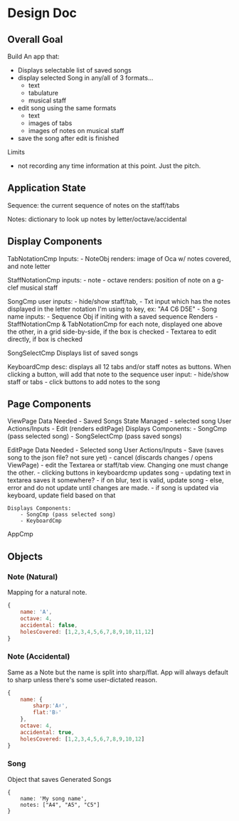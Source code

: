 # Design Doc

## Overall Goal

Build An app that:

- Displays selectable list of saved songs
- display selected Song in any/all of 3 formats...
    - text
    - tabulature
    - musical staff
- edit song using the same formats
    - text
    - images of tabs
    - images of notes on musical staff
- save the song after edit is finished

Limits

- not recording any time information at this point.  Just the pitch.


## Application State

Sequence: the current sequence of notes on the staff/tabs

Notes: dictionary to look up notes by letter/octave/accidental


## Display Components

TabNotationCmp
    Inputs:
        - NoteObj
    renders:
        image of Oca w/ notes covered, and note letter

StaffNotationCmp
    inputs:
        - note
        - octave
    renders:
        position of note on a g-clef musical staff

SongCmp
    user inputs:
        - hide/show staff/tab,
        - Txt input which has the notes displayed in the letter notation I'm using to key, ex: "A4 C6 D5E"
        - Song name
    inputs:
        - Sequence Obj if initing with a saved sequence
    Renders
        - StaffNotationCmp & TabNotationCmp for each note, displayed one above the other, in a grid side-by-side, if the box is checked
        - Textarea to edit directly, if box is checked

SongSelectCmp
    Displays list of saved songs

KeyboardCmp
    desc:
        displays all 12 tabs and/or staff notes as buttons.  When clicking a button, will add that note to the sequence
    user input:
        - hide/show staff or tabs
        - click buttons to add notes to the song

## Page Components

ViewPage
    Data Needed
        - Saved Songs
    State Managed
        - selected song
    User Actions/Inputs
        - Edit (renders editPage)
    Displays Components:
        - SongCmp (pass selected song)
        - SongSelectCmp (pass saved songs)

EditPage
    Data Needed
        - Selected song
    User Actions/Inputs
        - Save (saves song to the json file?  not sure yet)
        - cancel (discards changes / opens ViewPage)
        - edit the Textarea or staff/tab view. Changing one must change the other.
        - clicking buttons in keyboardcmp updates song
        - updating text in textarea saves it somewhere?
            - if on blur, text is valid, update song
            - else, error and do not update until changes are made.
            - if song is updated via keyboard, update field based on that

    Displays Components:
        - SongCmp (pass selected song)
        - KeyboardCmp

AppCmp



## Objects


### Note (Natural)

Mapping for a natural note.

```js
{
    name: 'A',
    octave: 4,
    accidental: false,
    holesCovered: [1,2,3,4,5,6,7,8,9,10,11,12]
}
```

### Note (Accidental)

Same as a Note but the name is split into sharp/flat.
App will always default to sharp unless there's some user-dictated reason.

```js
{
    name: {
        sharp:'A♯',
        flat:'B♭'
    },
    octave: 4,
    accidental: true,
    holesCovered: [1,2,3,4,5,6,7,8,9,10,12]
}
```

### Song

Object that saves Generated Songs

```
{
    name: 'My song name',
    notes: ["A4", "A5", "C5"]
}
```